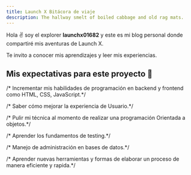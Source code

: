 ```yaml
---
title: Launch X Bitácora de viaje
description: The hallway smelt of boiled cabbage and old rag mats.
---
```


Hola ✌️  soy el explorer **launchx01682** y este es mi blog personal donde compartiré mis aventuras de Launch X.

Te invito a conocer mis aprendizajes y leer mis experiencias.

## Mis expectativas para este proyecto 🚀

/* Incrementar  mis habilidades de programación en backend y frontend como HTML, CSS, JavaScript.*/

/* Saber cómo mejorar la experiencia de Usuario.*/

/* Pulir mi técnica al momento de realizar una programación Orientada a objetos.*/

/* Aprender los fundamentos de  testing.*/

/* Manejo de administración en bases de datos.*/

/* Aprender nuevas herramientas y formas de elaborar un proceso de manera eficiente y rapida.*/




